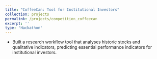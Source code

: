 ```yaml
---
title: "CoffeeCan: Tool for Institutional Investors"
collection: projects
permalink: /projects/competition_coffeecan
excerpt: ''
type: 'Hackathon'
---
```


- Built a research workflow tool that analyses historic stocks and qualitative indicators, predicting essential performance indicators for institutional investors.